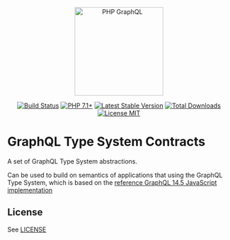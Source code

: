 <p align="center">
    <img src="https://avatars1.githubusercontent.com/u/56984925?s=200&u=1668d878d73ced6116afd71d66f6a2f51cdc83c9&v=4" width="200" alt="PHP GraphQL" />
</p>
<p align="center">
    <a href="https://github.com/php-graphql/type-system-contracts/actions?workflow=build"><img src="https://github.com/php-graphql/type-system-contracts/workflows/build/badge.svg" alt="Build Status"></a>
    <a href="https://packagist.org/packages/graphql/type-system-contracts"><img src="https://img.shields.io/badge/PHP-7.1+-4f5b93.svg" alt="PHP 7.1+"></a>
    <a href="https://packagist.org/packages/graphql/type-system-contracts"><img src="https://poser.pugx.org/graphql/type-system-contracts/version" alt="Latest Stable Version"></a>
    <a href="https://packagist.org/packages/graphql/type-system-contracts"><img src="https://poser.pugx.org/graphql/type-system-contracts/downloads" alt="Total Downloads"></a>
    <a href="https://raw.githubusercontent.com/php-graphql/type-system-contracts/master/LICENSE.md"><img src="https://poser.pugx.org/graphql/type-system-contracts/license" alt="License MIT"></a>
</p>

# GraphQL Type System Contracts

A set of GraphQL Type System abstractions.

Can be used to build on semantics of applications that using the 
GraphQL Type System, which is based on the 
[reference GraphQL 14.5 JavaScript implementation](https://github.com/graphql/graphql-js/tree/v14.5.0)

## License

See [LICENSE](https://github.com/php-graphql/type-system-contracts/blob/master/LICENSE.md)
